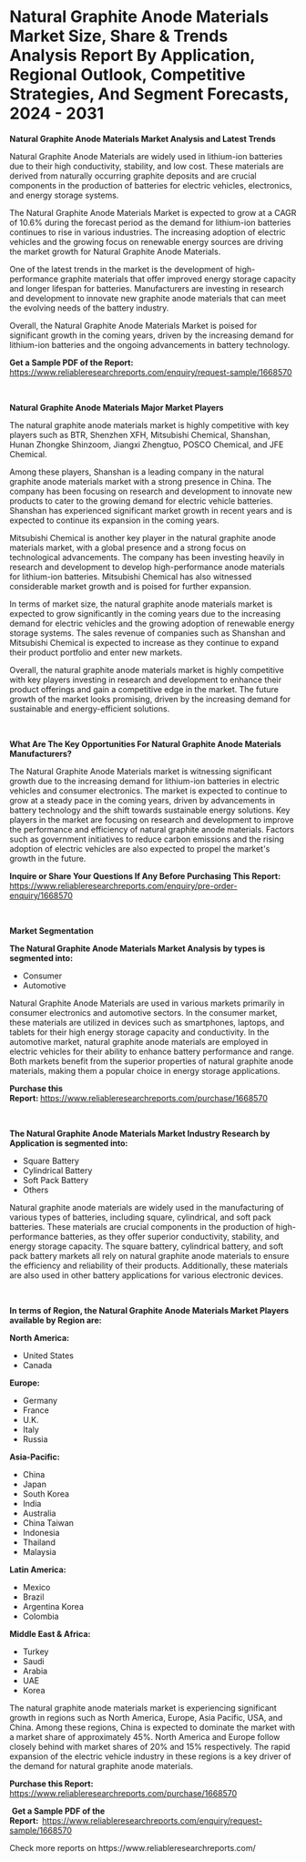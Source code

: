 <p><h1>Natural Graphite Anode Materials Market Size, Share & Trends Analysis Report By Application, Regional Outlook, Competitive Strategies, And Segment Forecasts, 2024 - 2031</h1></p><p><strong>Natural Graphite Anode Materials Market Analysis and Latest Trends</strong></p>
<p><p>Natural Graphite Anode Materials are widely used in lithium-ion batteries due to their high conductivity, stability, and low cost. These materials are derived from naturally occurring graphite deposits and are crucial components in the production of batteries for electric vehicles, electronics, and energy storage systems.</p><p>The Natural Graphite Anode Materials Market is expected to grow at a CAGR of 10.6% during the forecast period as the demand for lithium-ion batteries continues to rise in various industries. The increasing adoption of electric vehicles and the growing focus on renewable energy sources are driving the market growth for Natural Graphite Anode Materials.</p><p>One of the latest trends in the market is the development of high-performance graphite materials that offer improved energy storage capacity and longer lifespan for batteries. Manufacturers are investing in research and development to innovate new graphite anode materials that can meet the evolving needs of the battery industry.</p><p>Overall, the Natural Graphite Anode Materials Market is poised for significant growth in the coming years, driven by the increasing demand for lithium-ion batteries and the ongoing advancements in battery technology.</p></p>
<p><strong>Get a Sample PDF of the Report:&nbsp;</strong> <a href="https://www.reliableresearchreports.com/enquiry/request-sample/1668570">https://www.reliableresearchreports.com/enquiry/request-sample/1668570</a></p>
<p>&nbsp;</p>
<p><strong>Natural Graphite Anode Materials Major Market Players</strong></p>
<p><p>The natural graphite anode materials market is highly competitive with key players such as BTR, Shenzhen XFH, Mitsubishi Chemical, Shanshan, Hunan Zhongke Shinzoom, Jiangxi Zhengtuo, POSCO Chemical, and JFE Chemical.</p><p>Among these players, Shanshan is a leading company in the natural graphite anode materials market with a strong presence in China. The company has been focusing on research and development to innovate new products to cater to the growing demand for electric vehicle batteries. Shanshan has experienced significant market growth in recent years and is expected to continue its expansion in the coming years.</p><p>Mitsubishi Chemical is another key player in the natural graphite anode materials market, with a global presence and a strong focus on technological advancements. The company has been investing heavily in research and development to develop high-performance anode materials for lithium-ion batteries. Mitsubishi Chemical has also witnessed considerable market growth and is poised for further expansion.</p><p>In terms of market size, the natural graphite anode materials market is expected to grow significantly in the coming years due to the increasing demand for electric vehicles and the growing adoption of renewable energy storage systems. The sales revenue of companies such as Shanshan and Mitsubishi Chemical is expected to increase as they continue to expand their product portfolio and enter new markets.</p><p>Overall, the natural graphite anode materials market is highly competitive with key players investing in research and development to enhance their product offerings and gain a competitive edge in the market. The future growth of the market looks promising, driven by the increasing demand for sustainable and energy-efficient solutions.</p></p>
<p>&nbsp;</p>
<p><strong>What Are The Key Opportunities For Natural Graphite Anode Materials Manufacturers?</strong></p>
<p><p>The Natural Graphite Anode Materials market is witnessing significant growth due to the increasing demand for lithium-ion batteries in electric vehicles and consumer electronics. The market is expected to continue to grow at a steady pace in the coming years, driven by advancements in battery technology and the shift towards sustainable energy solutions. Key players in the market are focusing on research and development to improve the performance and efficiency of natural graphite anode materials. Factors such as government initiatives to reduce carbon emissions and the rising adoption of electric vehicles are also expected to propel the market's growth in the future.</p></p>
<p><strong>Inquire or Share Your Questions If Any Before Purchasing This Report:</strong> <a href="https://www.reliableresearchreports.com/enquiry/pre-order-enquiry/1668570">https://www.reliableresearchreports.com/enquiry/pre-order-enquiry/1668570</a></p>
<p>&nbsp;</p>
<p><strong>Market Segmentation</strong></p>
<p><strong>The Natural Graphite Anode Materials Market Analysis by types is segmented into:</strong></p>
<p><ul><li>Consumer</li><li>Automotive</li></ul></p>
<p><p>Natural Graphite Anode Materials are used in various markets primarily in consumer electronics and automotive sectors. In the consumer market, these materials are utilized in devices such as smartphones, laptops, and tablets for their high energy storage capacity and conductivity. In the automotive market, natural graphite anode materials are employed in electric vehicles for their ability to enhance battery performance and range. Both markets benefit from the superior properties of natural graphite anode materials, making them a popular choice in energy storage applications.</p></p>
<p><strong>Purchase this Report:&nbsp;</strong><a href="https://www.reliableresearchreports.com/purchase/1668570">https://www.reliableresearchreports.com/purchase/1668570</a></p>
<p>&nbsp;</p>
<p><strong>The Natural Graphite Anode Materials Market Industry Research by Application is segmented into:</strong></p>
<p><ul><li>Square Battery</li><li>Cylindrical Battery</li><li>Soft Pack Battery</li><li>Others</li></ul></p>
<p><p>Natural graphite anode materials are widely used in the manufacturing of various types of batteries, including square, cylindrical, and soft pack batteries. These materials are crucial components in the production of high-performance batteries, as they offer superior conductivity, stability, and energy storage capacity. The square battery, cylindrical battery, and soft pack battery markets all rely on natural graphite anode materials to ensure the efficiency and reliability of their products. Additionally, these materials are also used in other battery applications for various electronic devices.</p></p>
<p>&nbsp;</p>
<p><strong>In terms of Region, the Natural Graphite Anode Materials Market Players available by Region are:</strong></p>
<p>
    <p> <strong> North America: </strong>
        <ul>
            <li>United States</li>
            <li>Canada</li>
        </ul>
        </p> 
    <p> <strong> Europe: </strong>
        <ul>
            <li>Germany</li>
            <li>France</li>
            <li>U.K.</li>
            <li>Italy</li>
            <li>Russia</li>
        </ul>
        </p> 
    <p> <strong> Asia-Pacific: </strong>
        <ul>
            <li>China</li>
            <li>Japan</li>
            <li>South Korea</li>
            <li>India</li>
            <li>Australia</li>
            <li>China Taiwan</li>
            <li>Indonesia</li>
            <li>Thailand</li>
            <li>Malaysia</li>
        </ul>
        </p> 
    <p> <strong> Latin America: </strong>
        <ul>
            <li>Mexico</li>
            <li>Brazil</li>
            <li>Argentina Korea</li>
            <li>Colombia</li>
        </ul>
        </p> 
    <p> <strong> Middle East & Africa: </strong>
        <ul>
            <li>Turkey</li>
            <li>Saudi</li>
            <li>Arabia</li>
            <li>UAE</li>
            <li>Korea</li>
        </ul>
    </p>
    </p>
<p><p>The natural graphite anode materials market is experiencing significant growth in regions such as North America, Europe, Asia Pacific, USA, and China. Among these regions, China is expected to dominate the market with a market share of approximately 45%. North America and Europe follow closely behind with market shares of 20% and 15% respectively. The rapid expansion of the electric vehicle industry in these regions is a key driver of the demand for natural graphite anode materials.</p></p>
<p><strong>Purchase this Report: </strong><a href="https://www.reliableresearchreports.com/purchase/1668570">https://www.reliableresearchreports.com/purchase/1668570</a></p>
<p>&nbsp;<strong>Get a Sample PDF of the Report:&nbsp;&nbsp;</strong><a href="https://www.reliableresearchreports.com/enquiry/request-sample/1668570">https://www.reliableresearchreports.com/enquiry/request-sample/1668570</a></p>
<p><strong></strong></p>
<p>Check more reports on https://www.reliableresearchreports.com/</p>